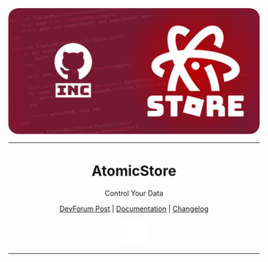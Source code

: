 <img style="border-radius: 20px;" src=https://raw.githubusercontent.com/Inctus/AtomicStore/main/docs/Images/banner.png>

---------------

<div align=center> 

<h1>AtomicStore</h1>

 Control Your Data   

 [DevForum Post]() | [Documentation](https://meta.discourse.org/t/discourse-moderation-guide/63116) | [Changelog](https://meta.discourse.org/t/how-to-contribute-to-discourse/53797)

<img width=50px; src="https://raw.githubusercontent.com/Inctus/AtomicStore/main/docs/Images/logo.png">

</div>

--------------------
